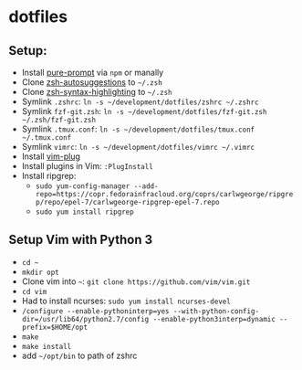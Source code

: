 # dotfiles

## Setup:

* Install [pure-prompt](https://github.com/sindresorhus/pure#npm) via `npm` or manally
* Clone [zsh-autosuggestions](https://github.com/zsh-users/zsh-autosuggestions) to `~/.zsh`
* Clone [zsh-syntax-highlighting](https://github.com/zsh-users/zsh-syntax-highlighting) to `~/.zsh`
* Symlink `.zshrc`: `ln -s ~/development/dotfiles/zshrc ~/.zshrc`
* Symlink `fzf-git.zsh`: `ln -s ~/development/dotfiles/fzf-git.zsh ~/.zsh/fzf-git.zsh`
* Symlink `.tmux.conf`: `ln -s ~/development/dotfiles/tmux.conf ~/.tmux.conf`
* Symlink `vimrc`: `ln -s ~/development/dotfiles/vimrc ~/.vimrc`
* Install [vim-plug](https://github.com/junegunn/vim-plug#installation)
* Install plugins in Vim: `:PlugInstall`
* Install ripgrep:
    * `sudo yum-config-manager --add-repo=https://copr.fedorainfracloud.org/coprs/carlwgeorge/ripgrep/repo/epel-7/carlwgeorge-ripgrep-epel-7.repo`
    * `sudo yum install ripgrep`


## Setup Vim with Python 3
* `cd ~`
* `mkdir opt`
* Clone vim into `~`: `git clone https://github.com/vim/vim.git`
* `cd vim`
* Had to install ncurses: `sudo yum install ncurses-devel`
* `/configure --enable-pythoninterp=yes --with-python-config-dir=/usr/lib64/python2.7/config --enable-python3interp=dynamic --prefix=$HOME/opt`
* `make`
* `make install`
* add `~/opt/bin` to path of zshrc
